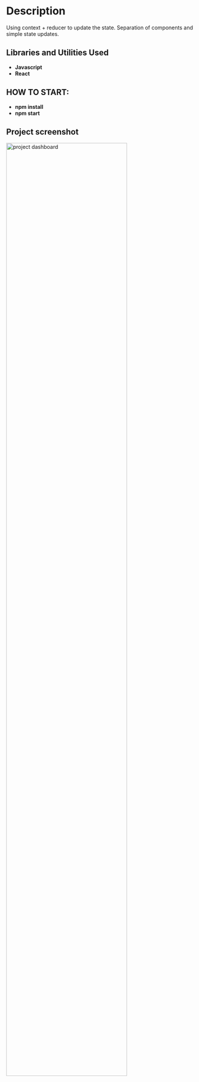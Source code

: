 <h1>Description</h1>
Using context + reducer to update the state. Separation of components and simple state updates.
<br />

<h2>Libraries and Utilities Used</h2>

- <b>Javascript</b>
- <b>React</b>

<h2>HOW TO START:</h2>

- <b>npm install</b>
- <b>npm start</b>

<h2>Project screenshot</h2>

<img src="https://i.imgur.com/MAYoqWR.png" height="80%" width="80%" alt="project dashboard"/>
